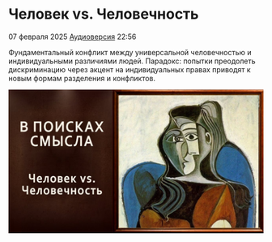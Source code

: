 # Человек vs. Человечность

07 февраля 2025 [Аудиоверсия](https://paradoks-pinkera-pilotnyy-vypusk.simplecast.com/episodes/human-vs-humanity) 22:56

Фундаментальный конфликт между универсальной человечностью и индивидуальными различиями людей.
Парадокс: попытки преодолеть дискриминацию через акцент на индивидуальных правах приводят к новым формам разделения и конфликтов. 

![Человек vs. Человечность](human_vs_humanity.jpg)
